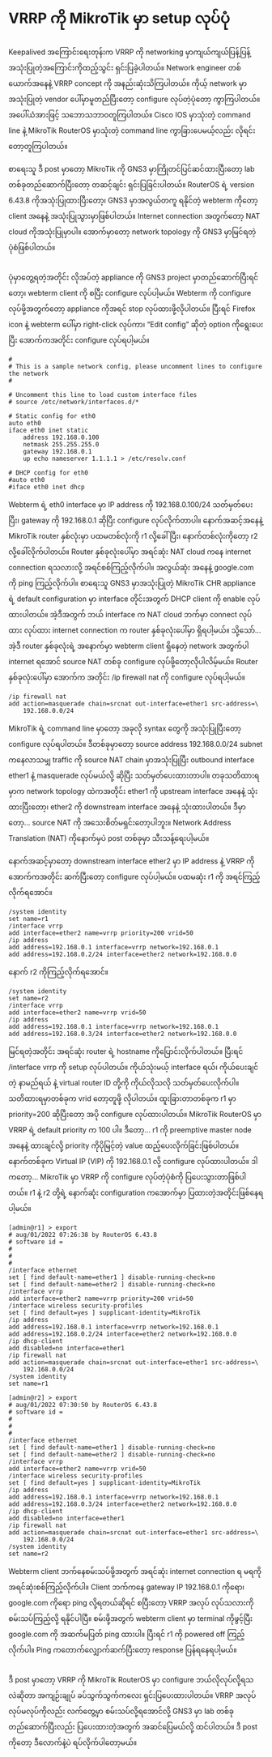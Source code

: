 # VRRP ကို MikroTik မှာ setup လုပ်ပုံ

Keepalived အကြောင်းရေးတုန်းက VRRP ကို networking မှာကျယ်ကျယ်ပြန့်ပြန့် အသုံးပြုတဲ့အကြောင်းကိုထည့်သွင်း ရှင်းပြခဲ့ပါတယ်။ Network engineer တစ်ယောက်အနေနဲ့ VRRP concept ကို အနည်းဆုံးသိကြပါတယ်။ ကိုယ့် network မှာအသုံးပြုတဲ့ vendor ပေါ်မှာမူတည်ပြီးတော့ configure လုပ်တဲ့ပုံတော့ ကွာကြပါတယ်။ အပေါ်ယံအားဖြင့် သဘောသဘာဝတူကြပါတယ်။ Cisco IOS မှာသုံးတဲ့ command line နဲ့ MikroTik RouterOS မှာသုံးတဲ့ command line ကွာခြားပေမယ့်လည်း လိုရင်းတော့တူကြပါတယ်။

စာရေးသူ ဒီ post မှာတော့ MikroTik ကို GNS3 မှာကြိုတင်ပြင်ဆင်ထားပြီးတော့ lab တစ်ခုတည်ဆောက်ပြီးတော့ တဆင့်ချင်း ရှင်းပြခြင်းပါတယ်။ RouterOS ရဲ့ version 6.43.8 ကိုအသုံးပြုထားပြီးတော့၊ GNS3 မှာအလွယ်တကူ ရနိုင်တဲ့ webterm ကိုတော့ client အနေနဲ့ အသုံးပြုသွားမှာဖြစ်ပါတယ်။ Internet connection အတွက်တော့ NAT cloud ကိုအသုံးပြုမှာပါ။ အောက်မှာတော့ network topology ကို GNS3 မှာမြင်ရတဲ့ပုံစံဖြစ်ပါတယ်။

<figure><img src="https://i.imgur.com/10sN0gv.png" alt=""><figcaption></figcaption></figure>

ပုံမှာတွေ့ရတဲ့အတိုင်း လိုအပ်တဲ့ appliance ကို GNS3 project မှာတည်ဆောက်ပြီးရင်တော့၊ webterm client ကို စပြီး configure လုပ်ပါ့မယ်။ Webterm ကို configure လုပ်ဖို့အတွက်တော့ appliance ကိုအရင် stop လုပ်ထားဖို့လိုပါတယ်။ ပြီးရင် Firefox icon နဲ့ webterm ပေါ်မှာ right-click လုပ်ကာ၊ “Edit config” ဆိုတဲ့ option ကိုရွေးပေးပြီး အောက်ကအတိုင်း configure လုပ်ရပါ့မယ်။

```
#
# This is a sample network config, please uncomment lines to configure the network
#

# Uncomment this line to load custom interface files
# source /etc/network/interfaces.d/*

# Static config for eth0
auto eth0
iface eth0 inet static
	address 192.168.0.100
	netmask 255.255.255.0
	gateway 192.168.0.1
	up echo nameserver 1.1.1.1 > /etc/resolv.conf

# DHCP config for eth0
#auto eth0
#iface eth0 inet dhcp
```

Webterm ရဲ့ eth0 interface မှာ IP address ကို 192.168.0.100/24 သတ်မှတ်ပေးပြီး၊ gateway ကို 192.168.0.1 ဆိုပြီး configure လုပ်လိုက်တာပါ။ နောက်အဆင့်အနေနဲ့ MikroTik router နှစ်လုံးမှာ ပထမတစ်လုံးကို r1 လို့ခေါ်ပြီး၊ နောက်တစ်လုံးကိုတော့ r2 လို့ခေါ်လိုက်ပါတယ်။ Router နှစ်ခုလုံးပေါ်မှာ အရင်ဆုံး NAT cloud ကနေ internet connection ရသလားလို့ အရင်စစ်ကြည့်လိုက်ပါ။ အလွယ်ဆုံး အနေနဲ့ google.com ကို ping ကြည့်လိုက်ပါ။ စာရေးသူ GNS3 မှာအသုံးပြုတဲ့ MikroTik CHR appliance ရဲ့ default configuration မှာ interface တိုင်းအတွက် DHCP client ကို enable လုပ်ထားပါတယ်။ အဲ့ဒီအတွက် ဘယ် interface က NAT cloud ဘက်မှာ connect လုပ်ထား လုပ်ထား internet connection က router နှစ်ခုလုံးပေါ်မှာ ရှိရပါ့မယ်။ သို့သော်… အဲ့ဒီ router နှစ်ခုလုံးရဲ့ အနောက်မှာ webterm client ရှိနေတဲ့ network အတွက်ပါ internet ရအောင် source NAT တစ်ခု configure လုပ်ဖို့တော့လိုပါလိမ့်မယ်။ Router နှစ်ခုလုံးပေါ်မှာ အောက်က အတိုင်း /ip firewall nat ကို configure လုပ်ရပါ့မယ်။

```
/ip firewall nat
add action=masquerade chain=srcnat out-interface=ether1 src-address=\
    192.168.0.0/24
```

MikroTik ရဲ့ command line မှာတော့ အခုလို syntax တွေကို အသုံးပြုပြီးတော့ configure လုပ်ရပါတယ်။ ဒီတစ်ခုမှာတော့ source address 192.168.0.0/24 subnet ကနေလာသမျှ traffic ကို source NAT chain မှာအသုံးပြုပြီး outbound interface ether1 နဲ့ masquerade လုပ်မယ်လို့ ဆိုပြီး သတ်မှတ်ပေးထားတာပါ။ တခုသတိထားရမှာက network topology ထဲကအတိုင်း ether1 ကို upstream interface အနေနဲ့ သုံးထားပြီးတော့၊ ether2 ကို downstream interface အနေနဲ့ သုံးထားပါတယ်။ ဒီမှာတော့… source NAT ကို အသေးစိတ်မရှင်းတော့ပါဘူး။ Network Address Translation (NAT) ကိုနောက်မှပဲ post တစ်ခုမှာ သီးသန့်ရေးပါ့မယ်။

နောက်အဆင့်မှာတော့ downstream interface ether2 မှာ IP address နဲ့ VRRP ကိုအောက်ကအတိုင်း ဆက်ပြီးတော့ configure လုပ်ပါ့မယ်။ ပထမဆုံး r1 ကို အရင်ကြည့်လိုက်ရအောင်။

```
/system identity
set name=r1
/interface vrrp
add interface=ether2 name=vrrp priority=200 vrid=50
/ip address
add address=192.168.0.1 interface=vrrp network=192.168.0.1
add address=192.168.0.2/24 interface=ether2 network=192.168.0.0
```

နောက် r2 ကိုကြည့်လိုက်ရအောင်။

```
/system identity
set name=r2
/interface vrrp
add interface=ether2 name=vrrp vrid=50
/ip address
add address=192.168.0.1 interface=vrrp network=192.168.0.1
add address=192.168.0.3/24 interface=ether2 network=192.168.0.0
```

မြင်ရတဲ့အတိုင်း အရင်ဆုံး router ရဲ့ hostname ကိုပြောင်းလိုက်ပါတယ်။ ပြီးရင် /interface vrrp ကို setup လုပ်ပါတယ်။ ကိုယ်သုံးမယ့် interface ရယ်၊ ကိုယ်ပေးချင်တဲ့ နာမည်ရယ် နဲ့ virtual router ID တို့ကို ကိုယ်လိုသလို သတ်မှတ်ပေးလိုက်ပါ။ သတိထားရမှာတစ်ခုက vrid တော့တူဖို့ လိုပါတယ်။ ထူးခြားတာတစ်ခုက r1 မှာ priority=200 ဆိုပြီးတော့ အပို configure လုပ်ထားပါတယ်။ MikroTik RouterOS မှာ VRRP ရဲ့ default priority က 100 ပါ။ ဒီတော့… r1 ကို preemptive master node အနေနဲ့ ထားချင်လို့ priority ကိုပိုမြင့်တဲ့ value ထည့်ပေးလိုက်ခြင်းဖြစ်ပါတယ်။ နောက်တစ်ခုက Virtual IP (VIP) ကို 192.168.0.1 လို့ configure လုပ်ထားပါတယ်။ ဒါကတော့… MikroTik မှာ VRRP ကို configure လုပ်တဲ့ပုံစံကို ပြပေးသွားတာဖြစ်ပါတယ်။ r1 နဲ့ r2 တို့ရဲ့ နောက်ဆုံး configuration ကအောက်မှာ ပြထားတဲ့အတိုင်းဖြစ်နေရပါ့မယ်။

```
[admin@r1] > export
# aug/01/2022 07:26:38 by RouterOS 6.43.8
# software id = 
#
#
#
/interface ethernet
set [ find default-name=ether1 ] disable-running-check=no
set [ find default-name=ether2 ] disable-running-check=no
/interface vrrp
add interface=ether2 name=vrrp priority=200 vrid=50
/interface wireless security-profiles
set [ find default=yes ] supplicant-identity=MikroTik
/ip address
add address=192.168.0.1 interface=vrrp network=192.168.0.1
add address=192.168.0.2/24 interface=ether2 network=192.168.0.0
/ip dhcp-client
add disabled=no interface=ether1
/ip firewall nat
add action=masquerade chain=srcnat out-interface=ether1 src-address=\
    192.168.0.0/24
/system identity
set name=r1
```

```
[admin@r2] > export
# aug/01/2022 07:30:50 by RouterOS 6.43.8
# software id = 
#
#
#
/interface ethernet
set [ find default-name=ether1 ] disable-running-check=no
set [ find default-name=ether2 ] disable-running-check=no
/interface vrrp
add interface=ether2 name=vrrp vrid=50
/interface wireless security-profiles
set [ find default=yes ] supplicant-identity=MikroTik
/ip address
add address=192.168.0.1 interface=vrrp network=192.168.0.1
add address=192.168.0.3/24 interface=ether2 network=192.168.0.0
/ip dhcp-client
add disabled=no interface=ether1
/ip firewall nat
add action=masquerade chain=srcnat out-interface=ether1 src-address=\
    192.168.0.0/24
/system identity
set name=r2
```

Webterm client ဘက်နေစမ်းသပ်ဖို့အတွက် အရင်ဆုံး internet connection ရ မရကို အရင်ဆုံးစစ်ကြည့်လိုက်ပါ။ Client ဘက်ကနေ gateway IP 192.168.0.1 ကိုရော၊ google.com ကိုရော ping လို့ရတယ်ဆိုရင် စပြီးတော့ VRRP အလုပ် လုပ်သလားကို စမ်းသပ်ကြည့်လို့ ရနိုင်ပါပြီ။ စမ်းဖို့အတွက် webterm client မှာ terminal ကိုဖွင့်ပြီး google.com ကို အဆက်မပြတ် ping ထားပါ။ ပြီးရင် r1 ကို powered off ကြည့်လိုက်ပါ။ Ping ကတောက်လျှောက်ဆက်ပြီးတော့ response ပြန်ရနေရပါ့မယ်။

<figure><img src="https://i.imgur.com/4MGpBxy.png" alt=""><figcaption></figcaption></figure>

ဒီ post မှာတော့ VRRP ကို MikroTik RouterOS မှာ configure ဘယ်လိုလုပ်လို့ရသလဲဆိုတာ အကျဉ်းချုပ် ခပ်သွက်သွက်ကလေး ရှင်းပြပေးထားပါတယ်။ VRRP အလုပ် လုပ်မလုပ်ကိုလည်း လက်တွေ့မှာ စမ်းသပ်လို့ရအောင်လို့ GNS3 မှာ lab တစ်ခုတည်ဆောက်ပြီးလည်း ပြပေးထားတဲ့အတွက် အဆင်ပြေမယ်လို့ ထင်ပါတယ်။ ဒီ post ကိုတော့ ဒီလောက်နဲ့ပဲ ရပ်လိုက်ပါတော့မယ်။
